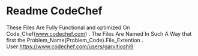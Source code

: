 # Readme CodeChef
These Files Are Fully Functional and optimized On Code_Chef(www.codechef.com) .
The Files Are Named In Such A Way that first the Problem_Name(Problem_Code).File_Extention .
User:https://www.codechef.com/users/garvitjoshi9

